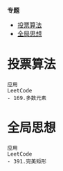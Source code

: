 **专题**
- [投票算法](#投票算法)
- [全局思想](#全局思想)

# 投票算法 #
```
应用
LeetCode
- 169.多数元素
```

# 全局思想 #
```
应用
LeetCode
- 391.完美矩形
```
